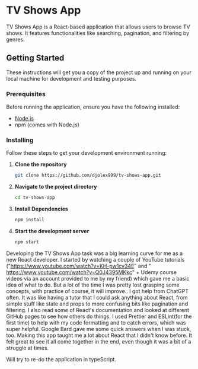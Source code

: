 # TV Shows App

TV Shows App is a React-based application that allows users to browse TV shows. It features functionalities like searching, pagination, and filtering by genres.

## Getting Started

These instructions will get you a copy of the project up and running on your local machine for development and testing purposes.

### Prerequisites

Before running the application, ensure you have the following installed:
- [Node.js](https://nodejs.org/)
- npm (comes with Node.js)

### Installing

Follow these steps to get your development environment running:

1. **Clone the repository**

   ```bash
   git clone https://github.com/djolex999/tv-shows-app.git


2. **Navigate to the project directory**
    ```bash
    cd tv-shows-app

3. **Install Dependencies**
    ```bash
    npm install
4. **Start the development server**
    ```bash
    npm start


Developing the TV Shows App task was a big learning curve for me as a new React developer. I started by watching a couple of YouTube tutorials ("https://www.youtube.com/watch?v=KH-pw1cv34E" and " https://www.youtube.com/watch?v=Q0J4395MKkc" + Udemy course videos via an account provided to me by my friend) which gave me a basic idea of what to do. But a lot of the time I was pretty lost grasping some concepts, with practice of course, it will improve..
I got help from ChatGPT often. It was like having a tutor that I could ask anything about React, from simple stuff like state and props to more confusing bits like pagination and filtering. I also read some of React's documentation and looked at different GitHub pages to see how others do things.
I used Prettier and ESLint(for the first time) to help with my code formatting and to catch errors, which was super helpful. Google Bard gave me some quick answers when I was stuck, too.
Making this app taught me a lot about React that I didn't know before. It felt great to see it all come together in the end, even though it was a bit of a struggle at times.


Will try to re-do the application in typeScript. 